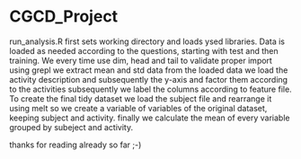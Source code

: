 CGCD_Project
============
run_analysis.R first sets working directory and loads ysed libraries.
Data is loaded as needed according to the questions, starting with test and then training.
We every time use dim, head and tail to validate proper import
using grepl we extract mean and std data from the loaded data
we load the activity description and subsequently the y-axis and factor them according to the activities
subsequently we label the columns according to feature file.
To create the final tidy dataset we load the subject file
and rearrange it using melt so we create a variable of variables of the original dataset, keeping subject and activity.
finally we calculate the mean of every variable grouped by subeject and activity.

thanks for reading already so far ;-)
